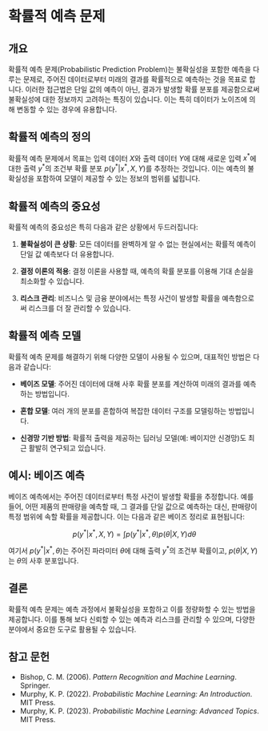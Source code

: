 # 확률적 예측 문제

## 개요

확률적 예측 문제(Probabilistic Prediction Problem)는 불확실성을 포함한 예측을 다루는 문제로, 주어진 데이터로부터 미래의 결과를 확률적으로 예측하는 것을 목표로 합니다. 이러한 접근법은 단일 값의 예측이 아닌, 결과가 발생할 확률 분포를 제공함으로써 불확실성에 대한 정보까지 고려하는 특징이 있습니다. 이는 특히 데이터가 노이즈에 의해 변동할 수 있는 경우에 유용합니다.

## 확률적 예측의 정의

확률적 예측 문제에서 목표는 입력 데이터 $X$와 출력 데이터 $Y$에 대해 새로운 입력 $x^*$에 대한 출력 $y^*$의 조건부 확률 분포 $p(y^* | x^*, X, Y)$를 추정하는 것입니다. 이는 예측의 불확실성을 포함하여 모델이 제공할 수 있는 정보의 범위를 넓힙니다.

## 확률적 예측의 중요성

확률적 예측의 중요성은 특히 다음과 같은 상황에서 두드러집니다:

1. **불확실성이 큰 상황**: 모든 데이터를 완벽하게 알 수 없는 현실에서는 확률적 예측이 단일 값 예측보다 더 유용합니다.
   
2. **결정 이론의 적용**: 결정 이론을 사용할 때, 예측의 확률 분포를 이용해 기대 손실을 최소화할 수 있습니다.
   
3. **리스크 관리**: 비즈니스 및 금융 분야에서는 특정 사건이 발생할 확률을 예측함으로써 리스크를 더 잘 관리할 수 있습니다.

## 확률적 예측 모델

확률적 예측 문제를 해결하기 위해 다양한 모델이 사용될 수 있으며, 대표적인 방법은 다음과 같습니다:

- **베이즈 모델**: 주어진 데이터에 대해 사후 확률 분포를 계산하여 미래의 결과를 예측하는 방법입니다.
  
- **혼합 모델**: 여러 개의 분포를 혼합하여 복잡한 데이터 구조를 모델링하는 방법입니다.

- **신경망 기반 방법**: 확률적 출력을 제공하는 딥러닝 모델(예: 베이지안 신경망)도 최근 활발히 연구되고 있습니다.

## 예시: 베이즈 예측

베이즈 예측에서는 주어진 데이터로부터 특정 사건이 발생할 확률을 추정합니다. 예를 들어, 어떤 제품의 판매량을 예측할 때, 그 결과를 단일 값으로 예측하는 대신, 판매량이 특정 범위에 속할 확률을 제공합니다. 이는 다음과 같은 베이즈 정리로 표현됩니다:

$$
p(y^* | x^*, X, Y) = \int p(y^* | x^*, \theta) p(\theta | X, Y) d\theta
$$

여기서 $p(y^* | x^*, \theta)$는 주어진 파라미터 $\theta$에 대해 출력 $y^*$의 조건부 확률이고, $p(\theta | X, Y)$는 $\theta$의 사후 분포입니다.

## 결론

확률적 예측 문제는 예측 과정에서 불확실성을 포함하고 이를 정량화할 수 있는 방법을 제공합니다. 이를 통해 보다 신뢰할 수 있는 예측과 리스크를 관리할 수 있으며, 다양한 분야에서 중요한 도구로 활용될 수 있습니다.

## 참고 문헌

- Bishop, C. M. (2006). *Pattern Recognition and Machine Learning*. Springer.
- Murphy, K. P. (2022). *Probabilistic Machine Learning: An Introduction*. MIT Press.
- Murphy, K. P. (2023). *Probabilistic Machine Learning: Advanced Topics*. MIT Press.
